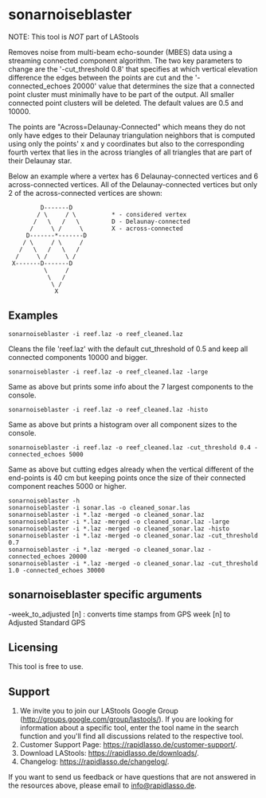 ﻿# sonarnoiseblaster

NOTE: This tool is *NOT* part of LAStools

Removes noise from multi-beam echo-sounder (MBES) data using a
streaming connected component algorithm. The two key parameters
to change are the '-cut_threshold 0.8' that specifies at which
vertical elevation difference the edges between the points are
cut and the '-connected_echoes 20000' value that determines the
size that a connected point cluster must minimally have to be
part of the output. All smaller connected point clusters will
be deleted. The default values are 0.5 and 10000.

The points are "Across=Delaunay-Connected" which means they do
not only have edges to their Delaunay triangulation neighbors
that is computed using only the points' x and y coordinates but
also to the corresponding fourth vertex that lies in the across
triangles of all triangles that are part of their Delaunay star.

Below an example where a vertex has 6 Delaunay-connected vertices
and 6 across-connected vertices. All of the Delaunay-connected 
vertices but only 2 of the across-connected vertices are shown:


             D-------D
            / \     / \          * - considered vertex 
           /   \   /   \         D - Delaunay-connected
          /     \ /     \        X - across-connected
         D-------*-------D
        / \     / \     /                       
       /   \   /   \   /
      /     \ /     \ /          
     X-------D-------D
              \     /
               \   /
                \ /
                 X


## Examples

    sonarnoiseblaster -i reef.laz -o reef_cleaned.laz

Cleans the file 'reef.laz' with the default cut_threshold of 0.5
and keep all connected components 10000 and bigger.

    sonarnoiseblaster -i reef.laz -o reef_cleaned.laz -large 

Same as above but prints some info about the 7 largest components
to the console.

    sonarnoiseblaster -i reef.laz -o reef_cleaned.laz -histo

Same as above but prints a histogram over all component sizes to
the console.

    sonarnoiseblaster -i reef.laz -o reef_cleaned.laz -cut_threshold 0.4 -connected_echoes 5000

Same as above but cutting edges already when the vertical different
of the end-points is 40 cm but keeping points once the size of their
connected component reaches 5000 or higher.


    sonarnoiseblaster -h
    sonarnoiseblaster -i sonar.las -o cleaned_sonar.las
    sonarnoiseblaster -i *.laz -merged -o cleaned_sonar.laz
    sonarnoiseblaster -i *.laz -merged -o cleaned_sonar.laz -large
    sonarnoiseblaster -i *.laz -merged -o cleaned_sonar.laz -histo
    sonarnoiseblaster -i *.laz -merged -o cleaned_sonar.laz -cut_threshold 0.7
    sonarnoiseblaster -i *.laz -merged -o cleaned_sonar.laz -connected_echoes 20000
    sonarnoiseblaster -i *.laz -merged -o cleaned_sonar.laz -cut_threshold 1.0 -connected_echoes 30000


## sonarnoiseblaster specific arguments

-week_to_adjusted [n] : converts time stamps from GPS week [n] to Adjusted Standard GPS  

## Licensing

This tool is free to use.

## Support

1. We invite you to join our LAStools Google Group (http://groups.google.com/group/lastools/).
   If you are looking for information about a specific tool, enter the tool name in the search 
   function and you'll find all discussions related to the respective tool. 
2. Customer Support Page: https://rapidlasso.de/customer-support/.  
3. Download LAStools: https://rapidlasso.de/downloads/.  
4. Changelog: https://rapidlasso.de/changelog/.  


If you want to send us feedback or have questions that are not answered in the resources above, 
please email to info@rapidlasso.de.
